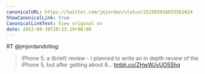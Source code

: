 ```yaml
---
canonicalURL: https://twitter.com/jmjordan/status/252503916833562624
ShowCanonicalLink: true
CanonicalLinkText: View original on
date: 2012-09-30T20:23:19+00:00
---
```

RT @jmjordandotlog:
> iPhone 5: a (brief) review - I planned to write an in depth review of the iPhone 5, but after getting about 6… [tmblr.co/ZHwWJyUO5Shq](http://tmblr.co/ZHwWJyUO5Shq)
